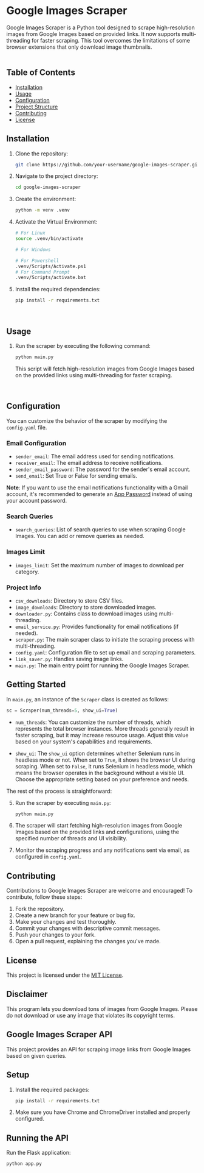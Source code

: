 # Google Images Scraper

Google Images Scraper is a Python tool designed to scrape high-resolution images from Google Images based on provided links. It now supports multi-threading for faster scraping. This tool overcomes the limitations of some browser extensions that only download image thumbnails.
<br>
<br>

## Table of Contents

- [Installation](#installation)
- [Usage](#usage)
- [Configuration](#configuration)
- [Project Structure](#project-structure)
- [Contributing](#contributing)
- [License](#license)
  <br>

## Installation

1. Clone the repository:

   ```bash
   git clone https://github.com/your-username/google-images-scraper.git
   ```

2. Navigate to the project directory:

   ```bash
   cd google-images-scraper
   ```

3. Create the environment:

   ```bash
   python -m venv .venv
   ```

4. Activate the Virtual Environment:

   ```bash
   # For Linux
   source .venv/bin/activate

   # For Windows

   # For Powershell
   .venv/Scripts/Activate.ps1
   # For Command Prompt
   .venv/Scripts/activate.bat
   ```

5. Install the required dependencies:

   ```bash
   pip install -r requirements.txt
   ```

   <br>

## Usage

1. Run the scraper by executing the following command:

   ```bash
   python main.py
   ```

   This script will fetch high-resolution images from Google Images based on the provided links using multi-threading for faster scraping.

<br>

## Configuration

You can customize the behavior of the scraper by modifying the `config.yaml` file.
<br>

### Email Configuration

- `sender_email`: The email address used for sending notifications.
- `receiver_email`: The email address to receive notifications.
- `sender_email_password`: The password for the sender's email account.
- `send_email`: Set True or False for sending emails.

**Note**: If you want to use the email notifications functionality with a Gmail account, it's recommended to generate an [App Password](https://support.google.com/mail/answer/185833?hl=en) instead of using your account password.

### Search Queries

- `search_queries`: List of search queries to use when scraping Google Images. You can add or remove queries as needed.

### Images Limit

- `images_limit`: Set the maximum number of images to download per category.
  <br>

### Project Info

- `csv_downloads`: Directory to store CSV files.
- `image_downloads`: Directory to store downloaded images.
- `downloader.py`: Contains class to download images using multi-threading.
- `email_service.py`: Provides functionality for email notifications (if needed).
- `scraper.py`: The main scraper class to initiate the scraping process with multi-threading.
- `config.yaml`: Configuration file to set up email and scraping parameters.
- `link_saver.py`: Handles saving image links.
- `main.py`: The main entry point for running the Google Images Scraper.
  <br>

## Getting Started

In `main.py`, an instance of the `Scraper` class is created as follows:

```python
sc = Scraper(num_threads=5, show_ui=True)
```

- `num_threads`: You can customize the number of threads, which represents the total browser instances. More threads generally result in faster scraping, but it may increase resource usage. Adjust this value based on your system's capabilities and requirements.

- `show_ui`: The `show_ui` option determines whether Selenium runs in headless mode or not. When set to `True`, it shows the browser UI during scraping. When set to `False`, it runs Selenium in headless mode, which means the browser operates in the background without a visible UI. Choose the appropriate setting based on your preference and needs.

The rest of the process is straightforward:

5. Run the scraper by executing `main.py`:

   ```bash
   python main.py
   ```

6. The scraper will start fetching high-resolution images from Google Images based on the provided links and configurations, using the specified number of threads and UI visibility.

7. Monitor the scraping progress and any notifications sent via email, as configured in `config.yaml`.
   <br>

## Contributing

Contributions to Google Images Scraper are welcome and encouraged! To contribute, follow these steps:

1. Fork the repository.
2. Create a new branch for your feature or bug fix.
3. Make your changes and test thoroughly.
4. Commit your changes with descriptive commit messages.
5. Push your changes to your fork.
6. Open a pull request, explaining the changes you've made.
   <br>

## License

This project is licensed under the [MIT License](LICENSE).

## Disclaimer

This program lets you download tons of images from Google Images. Please do not download or use any image that violates its copyright terms.

## Google Images Scraper API

This project provides an API for scraping image links from Google Images based on given queries.

## Setup

1. Install the required packages:

   ```bash
   pip install -r requirements.txt
   ```

2. Make sure you have Chrome and ChromeDriver installed and properly configured.

## Running the API

Run the Flask application:

```
python app.py
```
